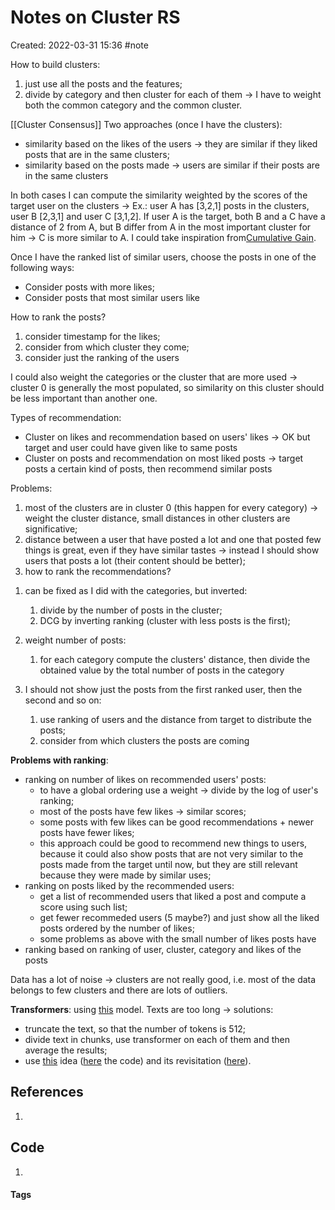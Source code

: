 # Notes on Cluster RS
Created: 2022-03-31 15:36
#note 

How to build clusters:
1. just use all the posts and the features;
2. divide by category and then cluster for each of them -> I have to weight both the common category and the common cluster. 

[[Cluster Consensus]]
Two approaches (once I have the clusters):
- similarity based on the likes of the users -> they are similar if they liked posts that are in the same clusters;
- similarity based on the posts made -> users are similar if their posts are in the same clusters

In both cases I can compute the similarity weighted by the scores of the target user on the clusters -> Ex.: user A has \[3,2,1\] posts in the clusters, user B \[2,3,1\] and user C \[3,1,2\]. If user A is the target, both B and a C have a distance of 2 from A, but B differ from A in the most important cluster for him -> C is more similar to A. I could take inspiration from[Cumulative Gain](https://machinelearningmedium.com/2017/07/24/discounted-cumulative-gain/).

Once I have the ranked list of similar users, choose the posts in one of the following ways:
-  Consider posts with more likes;
-  Consider posts that most similar users like

How to rank the posts?
1. consider timestamp for the likes;
2. consider from which cluster they come;
3. consider just the ranking of the users

I could also weight the categories or the cluster that are more used -> cluster 0 is generally the most populated, so similarity on this cluster should be less important than another one.

Types of recommendation:
- Cluster on likes and recommendation based on users' likes -> OK but target and user could have given like to same posts
- Cluster on posts and recommendation on most liked posts -> target posts a certain kind of posts, then recommend similar posts

Problems:
1. most of the clusters are in cluster 0 (this happen for every category) -> weight the cluster distance, small distances in other clusters are significative;
2. distance between a user that have posted a lot and one that posted few things is great, even if they have similar tastes -> instead I should show users that posts a lot (their content should be better);
3. how to rank the recommendations?

1) can be fixed as I did with the categories, but inverted:
	1) divide by the number of posts in the cluster;
	2) DCG by inverting ranking (cluster with less posts is the first);

2) weight number of posts:
	1) for each category compute the clusters' distance, then divide the obtained value by the total number of posts in the category

3) I should not show just the posts from the first ranked user, then the second and so on:
	1) use ranking of users and the distance from target to distribute the posts;
	2) consider from which clusters the posts are coming

**Problems with ranking**:
-	ranking on number of likes on recommended users' posts:
	-	to have a global ordering use a weight -> divide by the log of user's ranking;
	-	most of the posts have few likes -> similar scores;
	-	some posts with few likes can be good recommendations + newer posts have fewer likes;
	-	this approach could be good to recommend new things to users, because it could also show posts that are not very similar to the posts made from the target until now, but they are still relevant because they were made by similar uses;
-	ranking on posts liked by the recommended users:
	-	get a list of recommended users that liked a post and compute a score using such list;
	-	get fewer recommeded users (5 maybe?) and just show all the liked posts ordered by the number of likes;
	-	some problems as above with the small number of likes posts have  
-	ranking based on ranking of user, cluster, category and likes of the posts 

Data has a lot of noise -> clusters are not really good, i.e. most of the data belongs to few clusters and there are lots of outliers.

**Transformers**: using [this](https://huggingface.co/dbmdz/bert-base-italian-cased) model. Texts are too long -> solutions:
- truncate the text, so that the number of tokens is 512;
- divide text in chunks, use transformer on each of them and then average the results;
- use [this](https://arxiv.org/ftp/arxiv/papers/2104/2104.07225.pdf) idea ([here](https://github.com/krzysztoffiok/TextGuide) the code) and its revisitation ([here](https://www.mdpi.com/2076-3417/11/18/8554/htm)).


## References
1. 

## Code
1. 

#### Tags